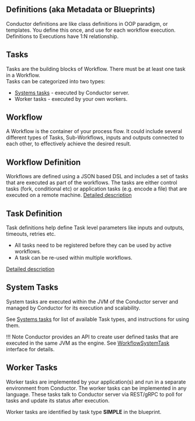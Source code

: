 ## Definitions (aka Metadata or Blueprints)
Conductor definitions are like class definitions in OOP paradigm, or templates. You define this once, and use for each workflow execution. Definitions to Executions have 1:N relationship.

## Tasks
Tasks are the building blocks of Workflow. There must be at least one task in a Workflow.  
Tasks can be categorized into two types: 

 * [Systems tasks](../../configuration/systask) - executed by Conductor server.
 * Worker tasks - executed by your own workers.

## Workflow
A Workflow is the container of your process flow. It could include several different types of Tasks, Sub-Workflows, inputs and outputs connected to each other, to effectively achieve the desired result.

## Workflow Definition
Workflows are defined using a JSON based DSL and includes a set of tasks that are executed as part of the workflows.  The tasks are either control tasks (fork, conditional etc) or application tasks (e.g. encode a file) that are executed on a remote machine. [Detailed description](../../configuration/workflowdef)

## Task Definition
Task definitions help define Task level parameters like inputs and outputs, timeouts, retries etc.

* All tasks need to be registered before they can be used by active workflows.
* A task can be re-used within multiple workflows.

[Detailed description](../../configuration/taskdef)

## System Tasks
System tasks are executed within the JVM of the Conductor server and managed by Conductor for its execution and scalability.

See [Systems tasks](../../configuration/systask) for list of available Task types, and instructions for using them.

!!! Note
	Conductor provides an API to create user defined tasks that are executed in the same JVM as the engine.	See [WorkflowSystemTask](https://github.com/Netflix/conductor/blob/dev/core/src/main/java/com/netflix/conductor/core/execution/tasks/WorkflowSystemTask.java) interface for details.

## Worker Tasks
Worker tasks are implemented by your application(s) and run in a separate environment from Conductor. The worker tasks can be implemented in any language.  These tasks talk to Conductor server via REST/gRPC to poll for tasks and update its status after execution.

Worker tasks are identified by task type __SIMPLE__ in the blueprint.
